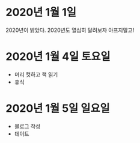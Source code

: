 
# 2020년 1월 1일

2020년이 밝았다. 2020년도 열심히 달려보자 아프지말고!

# 2020년 1월 4일 토요일

- 머리 컷하고 책 읽기
- 휴식

# 2020년 1월 5일 일요일

- 블로그 작성
- 데이트
